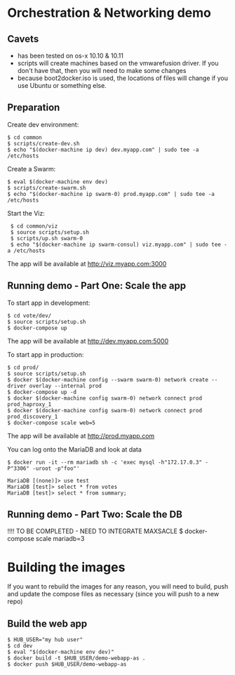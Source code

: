 # Orchestration & Networking demo

## Cavets
* has been tested on os-x 10.10 & 10.11
* scripts will create machines based on the vmwarefusion driver. If you don't have that, then you will need to make some changes
* because boot2docker.iso is used, the locations of files will change if you use Ubuntu or something else. 

## Preparation

Create dev environment:

    $ cd common
    $ scripts/create-dev.sh
    $ echo "$(docker-machine ip dev) dev.myapp.com" | sudo tee -a /etc/hosts

Create a Swarm:

    $ eval $(docker-machine env dev)
    $ scripts/create-swarm.sh
    $ echo "$(docker-machine ip swarm-0) prod.myapp.com" | sudo tee -a /etc/hosts

Start the Viz:

     $ cd common/viz
     $ source scripts/setup.sh
     $ scripts/up.sh swarm-0
     $ echo "$(docker-machine ip swarm-consul) viz.myapp.com" | sudo tee -a /etc/hosts

The app will be available at http://viz.myapp.com:3000    

## Running demo - Part One: Scale the app

To start app in development:

    $ cd vote/dev/
    $ source scripts/setup.sh
    $ docker-compose up

The app will be available at http://dev.myapp.com:5000

To start app in production:

    $ cd prod/
    $ source scripts/setup.sh
    $ docker $(docker-machine config --swarm swarm-0) network create --driver overlay --internal prod
    $ docker-compose up -d
    $ docker $(docker-machine config swarm-0) network connect prod prod_haproxy_1
    $ docker $(docker-machine config swarm-0) network connect prod prod_discovery_1
    $ docker-compose scale web=5

The app will be available at http://prod.myapp.com

You can log onto the MariaDB and look at data

    $ docker run -it --rm mariadb sh -c 'exec mysql -h"172.17.0.3" -P"3306" -uroot -p"foo"'

    MariaDB [(none)]> use test
    MariaDB [test]> select * from votes
    MariaDB [test]> select * from summary;

## Running demo - Part Two: Scale the DB
!!!! TO BE COMPLETED - NEED TO INTEGRATE MAXSACLE
    $ docker-compose scale mariadb=3

# Building the images
If you want to rebuild the images for any reason, you will need to build, push and update the compose files as necessary (since you will push to a new repo)

## Build the web app

    $ HUB_USER="my hub user"
    $ cd dev
    $ eval "$(docker-machine env dev)"
    $ docker build -t $HUB_USER/demo-webapp-as .
    $ docker push $HUB_USER/demo-webapp-as
